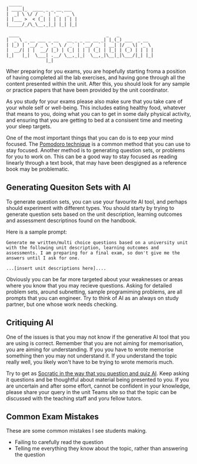 ```
 _____                     
| ____|_  ____ _ _ __ ___  
|  _| \ \/ / _` | '_ ` _ \ 
| |___ >  < (_| | | | | | |
|_____/_/\_\__,_|_| |_| |_|
                           
 ____                                 _   _             
|  _ \ _ __ ___ _ __   __ _ _ __ __ _| |_(_) ___  _ __  
| |_) | '__/ _ \ '_ \ / _` | '__/ _` | __| |/ _ \| '_ \ 
|  __/| | |  __/ |_) | (_| | | | (_| | |_| | (_) | | | |
|_|   |_|  \___| .__/ \__,_|_|  \__,_|\__|_|\___/|_| |_|
               |_|                                      

```
Wher preparing for you exams, you are hopefully starting froma a position of having completed all the lab exercises, and having gone through all the content presented within the unit. After this, you should look for any sample or practice papers that have been provided by the unit coordinator.

As you study for your exams please also make sure that you take care of your whole self or well-being. This includes eating healthy food, whatever that means to you, doing what you can to get in some daily physical activity, and ensuring that you are getting to bed at a consisent time and meeting your sleep targets. 

One of the most important things that you can do is to eep your mind focused. The [Pomodoro technique](https://en.wikipedia.org/wiki/Pomodoro_Technique) is a common method that you can use to stay focused. Another method is to generating question sets, or problems for you to work on. This can be a good way to stay focused as reading linearly through a text book, that may have been desgigned as a reference book may be problematic. 

## Generating Quesiton Sets with AI ##

To generate question sets, you can use your favourite AI tool, and perhaps should experiment with different types. You should starty by trying to generate question sets based on the unit description, learning outcomes and assessment descriptinos found on the handbook. 

Here is a sample prompt:

```
Generate me written/multi choice questions based on a university unit with the following unit description, learning outcomes and assessments. I am preparing for a final exam, so don't give me the answers until I ask for one.

...[insert unit descriptions here]....

```

Obviously you can be far more targeted about your weaknesses or areas where you know that you may recieve questions. Asking for detailed problem sets, around subnetting, sample programiming problems, are all prompts that you can engineer. Try to think of AI as an always on study partner, but one whose work needs checking. 

## Critiquing AI ##

One of the issues is that you may not know if the generative AI tool that you are using is correct. Remember that you are not aiming for memorisation, you are aiming for understanding. If you you have to wrote memorise something then you may not understand it. If you understand the topic really well, you likely won't have to be trying to wrote memoris much. 

Try to get as [Socratic in the way that you question and quiz AI](https://en.wikipedia.org/wiki/Socratic_questioning). Keep asking it questions and be thoughtful about material being presented to you. If you are uncertain and after some effort, cannot be confident in your knowledge, please share your query in the unit Teams site so that the topic can be discussed with the teaching staff and yoru fellow tutors. 

## Common Exam Mistakes ##

These are some common mistakes I see students making.
* Failing to carefully read the question
* Telling me everything they know about the topic, rather than answering the question
